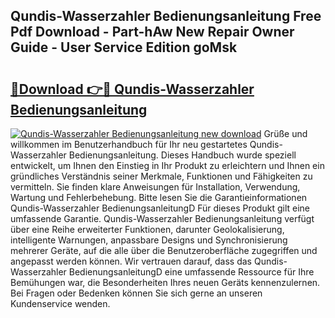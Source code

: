 ## Qundis-Wasserzahler Bedienungsanleitung Free Pdf Download - Part-hAw New Repair Owner Guide - User Service Edition goMsk

# <h2><a href="http://df0yyqw.blite.top/?on=Qundis-Wasserzahler+Bedienungsanleitung">🔗Download 👉🔴 Qundis-Wasserzahler Bedienungsanleitung</a></h2>

[![Qundis-Wasserzahler Bedienungsanleitung new download](https://i.imgur.com/lujVjoI.png)](http://df0yyqw.blite.top/?on=Qundis-Wasserzahler+Bedienungsanleitung)
Grüße und willkommen im Benutzerhandbuch für Ihr neu gestartetes Qundis-Wasserzahler Bedienungsanleitung. Dieses Handbuch wurde speziell entwickelt, um Ihnen den Einstieg in Ihr Produkt zu erleichtern und Ihnen ein gründliches Verständnis seiner Merkmale, Funktionen und Fähigkeiten zu vermitteln. Sie finden klare Anweisungen für Installation, Verwendung, Wartung und Fehlerbehebung. Bitte lesen Sie die Garantieinformationen Qundis-Wasserzahler BedienungsanleitungD Für dieses Produkt gilt eine umfassende Garantie. Qundis-Wasserzahler Bedienungsanleitung verfügt über eine Reihe erweiterter Funktionen, darunter Geolokalisierung, intelligente Warnungen, anpassbare Designs und Synchronisierung mehrerer Geräte, auf die alle über die Benutzeroberfläche zugegriffen und angepasst werden können. Wir vertrauen darauf, dass das Qundis-Wasserzahler BedienungsanleitungD eine umfassende Ressource für Ihre Bemühungen war, die Besonderheiten Ihres neuen Geräts kennenzulernen. Bei Fragen oder Bedenken können Sie sich gerne an unseren Kundenservice wenden.
